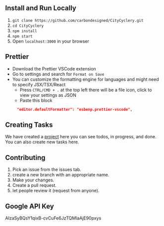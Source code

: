 ## Install and Run Locally

1. `git clone https://github.com/carbondesigned/CityCyclery.git`
2. `cd CityCyclery`
3. `npm install`
4. `npm start`
5. Open `localhost:3000` in your browser

## Prettier

- Download the Prettier VSCode extension
- Go to settings and search for `Format on Save`
- You can customize the formatting engine for languages and might need to specify JSX/TSX/React
  - Press `CTRL/CMD + .` at the top left there will be a file icon, click to view your settings as JSON
  - Paste this block
  ```json
    "editor.defaultFormatter": "esbenp.prettier-vscode",
  ```

## Creating Tasks

We have created a [project](https://github.com/users/carbondesigned/projects/2) here you can see todos, in progress, and done. You can also create new tasks here.

## Contributing

1. Pick an issue from the issues tab.
2. create a new branch with an appropriate name.
3. Make your changes.
4. Create a pull request.
5. let people review it (request from anyone).

## Google API Key

AIzaSyBQsY1qixB-cvCuFe6JzTQMlaAjE90pxys
